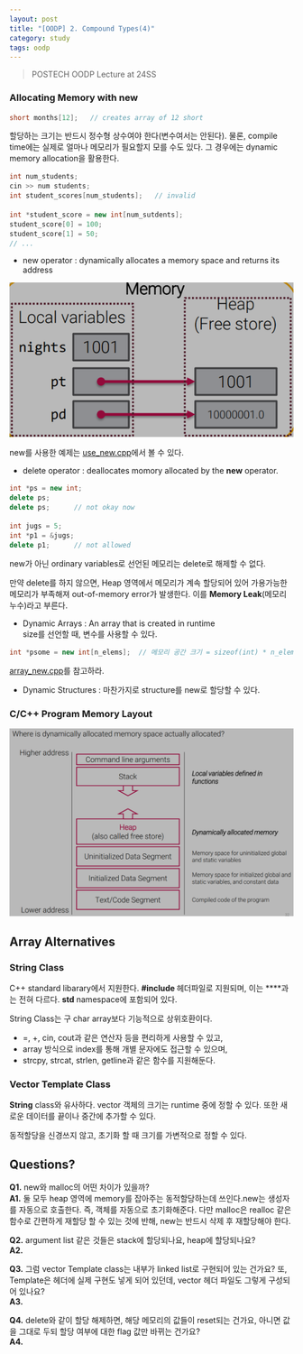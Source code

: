 ```yaml
---
layout: post
title: "[OODP] 2. Compound Types(4)"
category: study
tags: oodp
---
```


> POSTECH OODP Lecture at 24SS

### Allocating Memory with new

``` c++
short months[12];   // creates array of 12 short
```

할당하는 크기는 반드시 정수형 상수여야 한다(변수여서는 안된다).
물론, compile time에는 실제로 얼마나 메모리가 필요할지 모를 수도 있다. 그 경우에는 dynamic memory allocation을 활용한다.

``` c++
int num_students;
cin >> num students;
int student_scores[num_students];   // invalid

int *student_score = new int[num_sutdents];
student_score[0] = 100;
student_score[1] = 50;
// ...
```

* new operator : dynamically allocates a memory space and returns its address
<!--more-->
![new_allocator](/assets/img/2024-03-13/new_allocator.png)

new를 사용한 예제는 [use_new.cpp]에서 볼 수 있다.

* delete operator : deallocates momory allocated by the **new** operator.

```c++
int *ps = new int;
delete ps;
delete ps;      // not okay now

int jugs = 5;
int *p1 = &jugs;
delete p1;      // not allowed
```

new가 아닌 ordinary variables로 선언된 메모리는 delete로 해제할 수 없다.

만약 delete를 하지 않으면, Heap 영역에서 메모리가 계속 할당되어 있어 가용가능한 메모리가 부족해져 out-of-memory error가 발생한다. 이를 **Memory Leak**(메모리 누수)라고 부른다.

* Dynamic Arrays : An array that is created in runtime <br>
size를 선언할 때, 변수를 사용할 수 있다.

``` c++
int *psome = new int[n_elems];  // 메모리 공간 크기 = sizeof(int) * n_elems
```

[array_new.cpp]를 참고하라.

* Dynamic Structures : 마찬가지로 structure를 new로 할당할 수 있다.


### C/C++ Program Memory Layout
![memory_layout](/assets/img/2024-03-13/memory_layout.png)

## Array Alternatives
### String Class
C++ standard libarary에서 지원한다.
**#include <string>** 헤더파일로 지원되며, 이는 **<cstring>**과는 전혀 다르다. **std** namespace에 포함되어 있다.

String Class는 구 char array보다 기능적으로 상위호환이다.
* =, +, cin, cout과 같은 연산자 등을 편리하게 사용할 수 있고,
* array 방식으로 index를 통해 개별 문자에도 접근할 수 있으며,
* strcpy, strcat, strlen, getline과 같은 함수를 지원해둔다.


### Vector Template Class 
**String** class와 유사하다. vector 객체의 크기는 runtime 중에 정할 수 있다. 또한 새로운 데이터를 끝이나 중간에 추가할 수 있다.

동적할당을 신경쓰지 않고, 초기화 할 때 크기를 가변적으로 정할 수 있다.



## Questions?
**Q1.** new와 malloc의 어떤 차이가 있을까? <br>
**A1.** 둘 모두 heap 영역에 memory를 잡아주는 동적할당하는데 쓰인다.new는 생성자를 자동으로 호출한다. 즉, 객체를 자동으로 초기화해준다. 다만 malloc은 realloc 같은 함수로 간편하게 재할당 할 수 있는 것에 반해, new는 반드시 삭제 후 재할당해야 한다.

**Q2.** argument list 같은 것들은 stack에 할당되나요, heap에 할당되나요? <br>
**A2.**

**Q3.** 그럼 vector Template class는 내부가 linked list로 구현되어 있는 건가요? 또, Template은 헤더에 실제 구현도 넣게 되어 있던데, vector 헤더 파일도 그렇게 구성되어 있나요? <br>
**A3.** 

**Q4.** delete와 같이 할당 해제하면, 해당 메모리의 값들이 reset되는 건가요, 아니면 값을 그대로 두되 할당 여부에 대한 flag 값만 바뀌는 건가요? <br>
**A4.**


<!-- Links -->
[use_new.cpp]: https://github.com/baejaeho18/code/blob/main/0-Education/cpp/DataTypes/CompoundTypes/use_new.cpp
[array_new.cpp]: https://github.com/baejaeho18/code/blob/main/0-Education/cpp/DataTypes/CompoundTypes/array_new.cpp
[mixtypes.cpp]: 
[vector.cpp]: 
